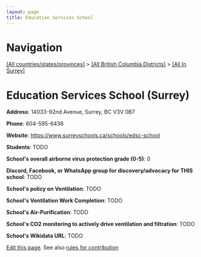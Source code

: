 ```yaml
---
layout: page
title: Education Services School
---
```

# Navigation

[[All countries/states/provinces]](../../..) > [[All British Columbia Districts]](../..) > [[All In Surrey]](..)

# Education Services School (Surrey)

**Address**: 14033-92nd Avenue, Surrey, BC V3V 0B7

**Phone**: 604-595-6436

**Website**: <https://www.surreyschools.ca/schools/edsc-school>

**Students**: TODO

**School's overall airborne virus protection grade (0-5)**: 0

**Discord, Facebook, or WhatsApp group for discovery/advocacy for THIS school**: TODO

**School's policy on Ventilation**: TODO

**School's Ventilation Work Completion**: TODO

**School's Air-Purification**: TODO

**School's CO2 monitoring to actively drive ventilation and filtration**: TODO

**School's Wikidata URL**: TODO


[Edit this page](https://github.com/ventilate-schools/BC/edit/main/./Surrey/Education_Services_School.md). See also [rules for contribution](../../../contribution-rules/)